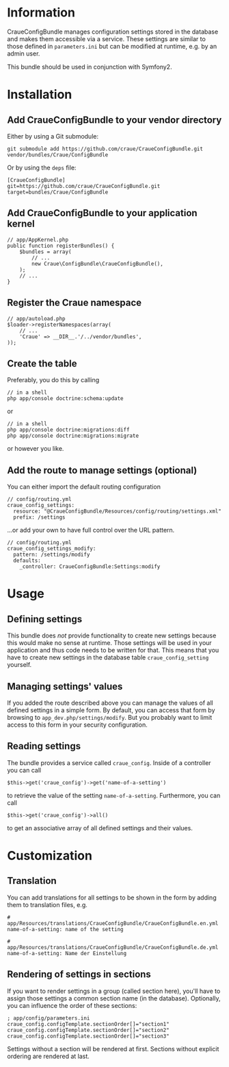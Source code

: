 # Information

CraueConfigBundle manages configuration settings stored in the database and makes them accessible via a service.
These settings are similar to those defined in `parameters.ini` but can be modified at runtime, e.g. by an admin user.

This bundle should be used in conjunction with Symfony2.

# Installation

## Add CraueConfigBundle to your vendor directory

Either by using a Git submodule:

	git submodule add https://github.com/craue/CraueConfigBundle.git vendor/bundles/Craue/ConfigBundle

Or by using the `deps` file:

	[CraueConfigBundle]
	git=https://github.com/craue/CraueConfigBundle.git
	target=bundles/Craue/ConfigBundle

## Add CraueConfigBundle to your application kernel

	// app/AppKernel.php
	public function registerBundles() {
		$bundles = array(
			// ...
			new Craue\ConfigBundle\CraueConfigBundle(),
		);
		// ...
	}

## Register the Craue namespace

	// app/autoload.php
	$loader->registerNamespaces(array(
		// ...
		'Craue' => __DIR__.'/../vendor/bundles',
	));

## Create the table

Preferably, you do this by calling

	// in a shell
	php app/console doctrine:schema:update

or

	// in a shell
	php app/console doctrine:migrations:diff
	php app/console doctrine:migrations:migrate

or however you like.

## Add the route to manage settings (optional)

You can either import the default routing configuration

	// config/routing.yml
	craue_config_settings:
	  resource: "@CraueConfigBundle/Resources/config/routing/settings.xml"
	  prefix: /settings

...or add your own to have full control over the URL pattern.

	// config/routing.yml
	craue_config_settings_modify:
	  pattern: /settings/modify
	  defaults:
	    _controller: CraueConfigBundle:Settings:modify

# Usage

## Defining settings

This bundle does _not_ provide functionality to create new settings because this would make no sense at runtime.
Those settings will be used in your application and thus code needs to be written for that.
This means that you have to create new settings in the database table `craue_config_setting` yourself.

## Managing settings' values

If you added the route described above you can manage the values of all defined settings in a simple form.
By default, you can access that form by browsing to `app_dev.php/settings/modify`.
But you probably want to limit access to this form in your security configuration.

## Reading settings

The bundle provides a service called `craue_config`. Inside of a controller you can call

	$this->get('craue_config')->get('name-of-a-setting')

to retrieve the value of the setting `name-of-a-setting`. Furthermore, you can call

	$this->get('craue_config')->all()

to get an associative array of all defined settings and their values.

# Customization

## Translation

You can add translations for all settings to be shown in the form by adding them to translation files, e.g.

	# app/Resources/translations/CraueConfigBundle/CraueConfigBundle.en.yml
	name-of-a-setting: name of the setting

	# app/Resources/translations/CraueConfigBundle/CraueConfigBundle.de.yml
	name-of-a-setting: Name der Einstellung

## Rendering of settings in sections

If you want to render settings in a group (called section here), you'll have to assign those settings a common section
name (in the database). Optionally, you can influence the order of these sections:

	; app/config/parameters.ini
	craue_config.configTemplate.sectionOrder[]="section1"
	craue_config.configTemplate.sectionOrder[]="section2"
	craue_config.configTemplate.sectionOrder[]="section3"

Settings without a section will be rendered at first. Sections without explicit ordering are rendered at last.
